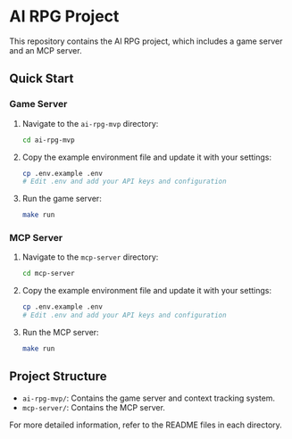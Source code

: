 # AI RPG Project

This repository contains the AI RPG project, which includes a game server and an MCP server.

## Quick Start

### Game Server
1. Navigate to the `ai-rpg-mvp` directory:
   ```bash
   cd ai-rpg-mvp
   ```
2. Copy the example environment file and update it with your settings:
   ```bash
   cp .env.example .env
   # Edit .env and add your API keys and configuration
   ```
3. Run the game server:
   ```bash
   make run
   ```

### MCP Server
1. Navigate to the `mcp-server` directory:
   ```bash
   cd mcp-server
   ```
2. Copy the example environment file and update it with your settings:
   ```bash
   cp .env.example .env
   # Edit .env and add your API keys and configuration
   ```
3. Run the MCP server:
   ```bash
   make run
   ```

## Project Structure

- `ai-rpg-mvp/`: Contains the game server and context tracking system.
- `mcp-server/`: Contains the MCP server.

For more detailed information, refer to the README files in each directory. 